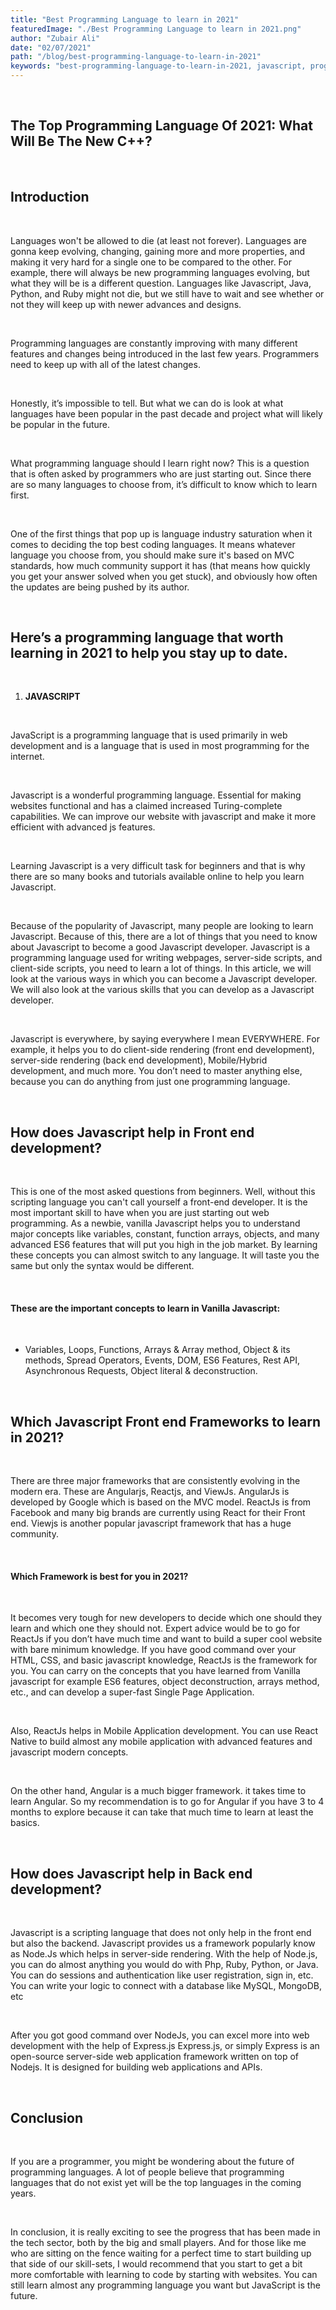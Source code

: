 ```yaml
---
title: "Best Programming Language to learn in 2021"
featuredImage: "./Best Programming Language to learn in 2021.png"
author: "Zubair Ali"
date: "02/07/2021"
path: "/blog/best-programming-language-to-learn-in-2021"
keywords: "best-programming-language-to-learn-in-2021, javascript, programming guide for beginners, vanilla javascript guide, front-end-web-development, best-programming-language"
---
```


<br/>

## The Top Programming Language Of 2021: What Will Be The New C++?

<br/>

## Introduction

<br/>

Languages won't be allowed to die (at least not forever). Languages are gonna keep evolving, changing, gaining more and more properties, and making it very hard for a single one to be compared to the other. For example, there will always be new programming languages evolving, but what they will be is a different question. Languages like Javascript, Java, Python, and Ruby might not die, but we still have to wait and see whether or not they will keep up with newer advances and designs.

<br/>

Programming languages are constantly improving with many different features and changes being introduced in the last few years. Programmers need to keep up with all of the latest changes.

<br/>

Honestly, it’s impossible to tell. But what we can do is look at what languages have been popular in the past decade and project what will likely be popular in the future.

<br/>

<img src="./Best Programming Language to learn in 2021.png" alt="" />

What programming language should I learn right now? This is a question that is often asked by programmers who are just starting out. Since there are so many languages to choose from, it’s difficult to know which to learn first.

<br/>

One of the first things that pop up is language industry saturation when it comes to deciding the top best coding languages. It means whatever language you choose from, you should make sure it's based on MVC standards, how much community support it has (that means how quickly you get your answer solved when you get stuck), and obviously how often the updates are being pushed by its author.

<br/>

## Here’s a programming language that worth learning in 2021 to help you stay up to date.

<br/>

1. **JAVASCRIPT**

<br/>

JavaScript is a programming language that is used primarily in web development and is a language that is used in most programming for the internet.

<br/>

Javascript is a wonderful programming language. Essential for making websites functional and has a claimed increased Turing-complete capabilities. We can improve our website with javascript and make it more efficient with advanced js features.

<br/>

Learning Javascript is a very difficult task for beginners and that is why there are so many books and tutorials available online to help you learn Javascript.

<br/>

Because of the popularity of Javascript, many people are looking to learn Javascript. Because of this, there are a lot of things that you need to know about Javascript to become a good Javascript developer. Javascript is a programming language used for writing webpages, server-side scripts, and client-side scripts, you need to learn a lot of things. In this article, we will look at the various ways in which you can become a Javascript developer. We will also look at the various skills that you can develop as a Javascript developer.

<br/>

Javascript is everywhere, by saying everywhere I mean EVERYWHERE. For example, it helps you to do client-side rendering (front end development), server-side rendering (back end development), Mobile/Hybrid development, and much more. You don’t need to master anything else, because you can do anything from just one programming language.

<br/>

## How does Javascript help in Front end development?

<br/>

This is one of the most asked questions from beginners. Well, without this scripting language you can't call yourself a front-end developer. It is the most important skill to have when you are just starting out web programming. As a newbie, vanilla Javascript helps you to understand major concepts like variables, constant, function arrays, objects, and many advanced ES6 features that will put you high in the job market. By learning these concepts you can almost switch to any language. It will taste you the same but only the syntax would be different.

<br/>

#### These are the important concepts to learn in Vanilla Javascript:

<br/>

- Variables, Loops, Functions, Arrays & Array method, Object & its methods, Spread Operators, Events, DOM, ES6 Features, Rest API, Asynchronous Requests, Object literal & deconstruction.

<br/>

## Which Javascript Front end Frameworks to learn in 2021?

<br/>

There are three major frameworks that are consistently evolving in the modern era. These are Angularjs, Reactjs, and ViewJs. AngularJs is developed by Google which is based on the MVC model. ReactJs is from Facebook and many big brands are currently using React for their Front end. Viewjs is another popular javascript framework that has a huge community.

<br/>

#### Which Framework is best for you in 2021?

<br/>

It becomes very tough for new developers to decide which one should they learn and which one they should not. Expert advice would be to go for ReactJs if you don’t have much time and want to build a super cool website with bare minimum knowledge. If you have good command over your HTML, CSS, and basic javascript knowledge, ReactJs is the framework for you. You can carry on the concepts that you have learned from Vanilla javascript for example ES6 features, object deconstruction, arrays method, etc., and can develop a super-fast Single Page Application.

<br/>

Also, ReactJs helps in Mobile Application development. You can use React Native to build almost any mobile application with advanced features and javascript modern concepts.

<br/>

On the other hand, Angular is a much bigger framework. it takes time to learn Angular. So my recommendation is to go for Angular if you have 3 to 4 months to explore because it can take that much time to learn at least the basics.

<br/>

## How does Javascript help in Back end development?

<br/>

Javascript is a scripting language that does not only help in the front end but also the backend. Javascript provides us a framework popularly know as Node.Js which helps in server-side rendering. With the help of Node.js, you can do almost anything you would do with Php, Ruby, Python, or Java. You can do sessions and authentication like user registration, sign in, etc. You can write your logic to connect with a database like MySQL, MongoDB, etc

<br/>

After you got good command over NodeJs, you can excel more into web development with the help of Express.js Express.js, or simply Express is an open-source server-side web application framework written on top of Nodejs. It is designed for building web applications and APIs.

<br/>

## Conclusion

<br/>

If you are a programmer, you might be wondering about the future of programming languages. A lot of people believe that programming languages that do not exist yet will be the top languages in the coming years.

<br/>

In conclusion, it is really exciting to see the progress that has been made in the tech sector, both by the big and small players. And for those like me who are sitting on the fence waiting for a perfect time to start building up that side of our skill-sets, I would recommend that you start to get a bit more comfortable with learning to code by starting with websites. You can still learn almost any programming language you want but JavaScript is the future.
